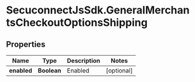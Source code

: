 # SecuconnectJsSdk.GeneralMerchantsCheckoutOptionsShipping

## Properties
Name | Type | Description | Notes
------------ | ------------- | ------------- | -------------
**enabled** | **Boolean** | Enabled | [optional] 


